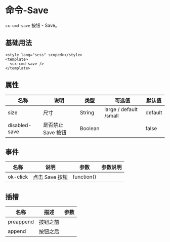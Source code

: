 # 命令-Save

`cx-cmd-save` 按钮 - Save。

## 基础用法

```vue
<style lang="scss" scoped></style>
<template>
  <cx-cmd-save />
</template>
```

## 属性

| 名称 | 说明 | 类型 | 可选值 | 默认值 |
| ----- | ----- | ----- | ----- | ----- |
| size | 尺寸 | String | large / default /small | default |
| disabled-save | 是否禁止 Save 按钮 | Boolean | | false |

## 事件

| 名称 | 说明 | 参数 | 参数说明 |
| ----- | ----- | ----- | ----- |
| ok-click | 点击 Save 按钮 | function() | |

## 插槽

| 名称 | 描述 | 参数 |
| ---- | --- | --- |
| preappend | 按钮之前 | |
| append | 按钮之后 | |
